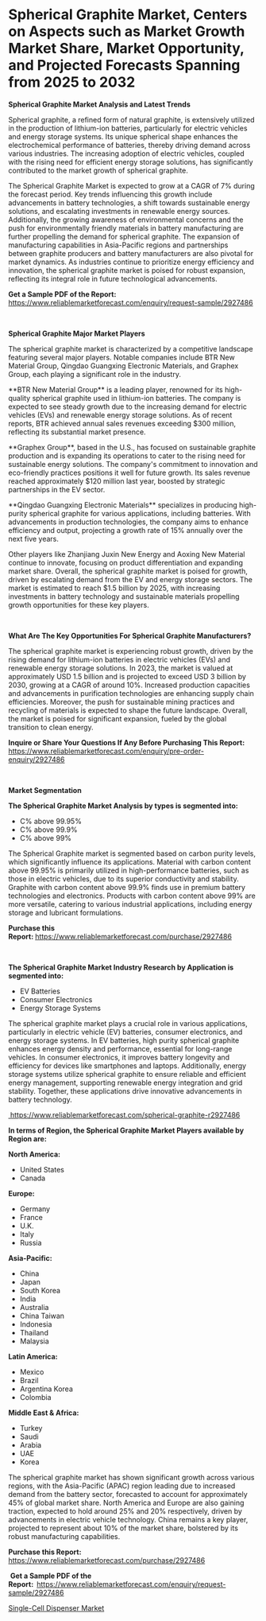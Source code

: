<p><h1>Spherical Graphite Market, Centers on Aspects such as Market Growth Market Share, Market Opportunity, and Projected Forecasts Spanning from 2025 to 2032</h1></p><p><strong>Spherical Graphite Market Analysis and Latest Trends</strong></p>
<p><p>Spherical graphite, a refined form of natural graphite, is extensively utilized in the production of lithium-ion batteries, particularly for electric vehicles and energy storage systems. Its unique spherical shape enhances the electrochemical performance of batteries, thereby driving demand across various industries. The increasing adoption of electric vehicles, coupled with the rising need for efficient energy storage solutions, has significantly contributed to the market growth of spherical graphite.</p><p>The Spherical Graphite Market is expected to grow at a CAGR of 7% during the forecast period. Key trends influencing this growth include advancements in battery technologies, a shift towards sustainable energy solutions, and escalating investments in renewable energy sources. Additionally, the growing awareness of environmental concerns and the push for environmentally friendly materials in battery manufacturing are further propelling the demand for spherical graphite. The expansion of manufacturing capabilities in Asia-Pacific regions and partnerships between graphite producers and battery manufacturers are also pivotal for market dynamics. As industries continue to prioritize energy efficiency and innovation, the spherical graphite market is poised for robust expansion, reflecting its integral role in future technological advancements.</p></p>
<p><strong>Get a Sample PDF of the Report:&nbsp;</strong> <a href="https://www.reliablemarketforecast.com/enquiry/request-sample/2927486?utm_campaign=3050&utm_medium=2&utm_source=Github&utm_content=ia&utm_term=12032025&utm_id=spherical-graphite">https://www.reliablemarketforecast.com/enquiry/request-sample/2927486</a></p>
<p>&nbsp;</p>
<p><strong>Spherical Graphite Major Market Players</strong></p>
<p><p>The spherical graphite market is characterized by a competitive landscape featuring several major players. Notable companies include BTR New Material Group, Qingdao Guangxing Electronic Materials, and Graphex Group, each playing a significant role in the industry.</p><p>**BTR New Material Group** is a leading player, renowned for its high-quality spherical graphite used in lithium-ion batteries. The company is expected to see steady growth due to the increasing demand for electric vehicles (EVs) and renewable energy storage solutions. As of recent reports, BTR achieved annual sales revenues exceeding $300 million, reflecting its substantial market presence.</p><p>**Graphex Group**, based in the U.S., has focused on sustainable graphite production and is expanding its operations to cater to the rising need for sustainable energy solutions. The company's commitment to innovation and eco-friendly practices positions it well for future growth. Its sales revenue reached approximately $120 million last year, boosted by strategic partnerships in the EV sector.</p><p>**Qingdao Guangxing Electronic Materials** specializes in producing high-purity spherical graphite for various applications, including batteries. With advancements in production technologies, the company aims to enhance efficiency and output, projecting a growth rate of 15% annually over the next five years.</p><p>Other players like Zhanjiang Juxin New Energy and Aoxing New Material continue to innovate, focusing on product differentiation and expanding market share. Overall, the spherical graphite market is poised for growth, driven by escalating demand from the EV and energy storage sectors. The market is estimated to reach $1.5 billion by 2025, with increasing investments in battery technology and sustainable materials propelling growth opportunities for these key players.</p></p>
<p>&nbsp;</p>
<p><strong>What Are The Key Opportunities For Spherical Graphite Manufacturers?</strong></p>
<p><p>The spherical graphite market is experiencing robust growth, driven by the rising demand for lithium-ion batteries in electric vehicles (EVs) and renewable energy storage solutions. In 2023, the market is valued at approximately USD 1.5 billion and is projected to exceed USD 3 billion by 2030, growing at a CAGR of around 10%. Increased production capacities and advancements in purification technologies are enhancing supply chain efficiencies. Moreover, the push for sustainable mining practices and recycling of materials is expected to shape the future landscape. Overall, the market is poised for significant expansion, fueled by the global transition to clean energy.</p></p>
<p><strong>Inquire or Share Your Questions If Any Before Purchasing This Report:</strong> <a href="https://www.reliablemarketforecast.com/enquiry/pre-order-enquiry/2927486?utm_campaign=3050&utm_medium=2&utm_source=Github&utm_content=ia&utm_term=12032025&utm_id=spherical-graphite">https://www.reliablemarketforecast.com/enquiry/pre-order-enquiry/2927486</a></p>
<p>&nbsp;</p>
<p><strong>Market Segmentation</strong></p>
<p><strong>The Spherical Graphite Market Analysis by types is segmented into:</strong></p>
<p><ul><li>C% above 99.95%</li><li>C% above 99.9%</li><li>C% above 99%</li></ul></p>
<p><p>The Spherical Graphite market is segmented based on carbon purity levels, which significantly influence its applications. Material with carbon content above 99.95% is primarily utilized in high-performance batteries, such as those in electric vehicles, due to its superior conductivity and stability. Graphite with carbon content above 99.9% finds use in premium battery technologies and electronics. Products with carbon content above 99% are more versatile, catering to various industrial applications, including energy storage and lubricant formulations.</p></p>
<p><strong>Purchase this Report:&nbsp;</strong><a href="https://www.reliablemarketforecast.com/purchase/2927486?utm_campaign=3050&utm_medium=2&utm_source=Github&utm_content=ia&utm_term=12032025&utm_id=spherical-graphite">https://www.reliablemarketforecast.com/purchase/2927486</a></p>
<p>&nbsp;</p>
<p><strong>The Spherical Graphite Market Industry Research by Application is segmented into:</strong></p>
<p><ul><li>EV Batteries</li><li>Consumer Electronics</li><li>Energy Storage Systems</li></ul></p>
<p><p>The spherical graphite market plays a crucial role in various applications, particularly in electric vehicle (EV) batteries, consumer electronics, and energy storage systems. In EV batteries, high purity spherical graphite enhances energy density and performance, essential for long-range vehicles. In consumer electronics, it improves battery longevity and efficiency for devices like smartphones and laptops. Additionally, energy storage systems utilize spherical graphite to ensure reliable and efficient energy management, supporting renewable energy integration and grid stability. Together, these applications drive innovative advancements in battery technology.</p></p>
<p><a href="https://www.reliablemarketforecast.com/spherical-graphite-r2927486?utm_campaign=3050&utm_medium=2&utm_source=Github&utm_content=ia&utm_term=12032025&utm_id=spherical-graphite">&nbsp;https://www.reliablemarketforecast.com/spherical-graphite-r2927486</a></p>
<p><strong>In terms of Region, the Spherical Graphite Market Players available by Region are:</strong></p>
<p>
    <p> <strong> North America: </strong>
        <ul>
            <li>United States</li>
            <li>Canada</li>
        </ul>
        </p> 
    <p> <strong> Europe: </strong>
        <ul>
            <li>Germany</li>
            <li>France</li>
            <li>U.K.</li>
            <li>Italy</li>
            <li>Russia</li>
        </ul>
        </p> 
    <p> <strong> Asia-Pacific: </strong>
        <ul>
            <li>China</li>
            <li>Japan</li>
            <li>South Korea</li>
            <li>India</li>
            <li>Australia</li>
            <li>China Taiwan</li>
            <li>Indonesia</li>
            <li>Thailand</li>
            <li>Malaysia</li>
        </ul>
        </p> 
    <p> <strong> Latin America: </strong>
        <ul>
            <li>Mexico</li>
            <li>Brazil</li>
            <li>Argentina Korea</li>
            <li>Colombia</li>
        </ul>
        </p> 
    <p> <strong> Middle East & Africa: </strong>
        <ul>
            <li>Turkey</li>
            <li>Saudi</li>
            <li>Arabia</li>
            <li>UAE</li>
            <li>Korea</li>
        </ul>
    </p>
    </p>
<p><p>The spherical graphite market has shown significant growth across various regions, with the Asia-Pacific (APAC) region leading due to increased demand from the battery sector, forecasted to account for approximately 45% of global market share. North America and Europe are also gaining traction, expected to hold around 25% and 20% respectively, driven by advancements in electric vehicle technology. China remains a key player, projected to represent about 10% of the market share, bolstered by its robust manufacturing capabilities.</p></p>
<p><strong>Purchase this Report: </strong><a href="https://www.reliablemarketforecast.com/purchase/2927486?utm_campaign=3050&utm_medium=2&utm_source=Github&utm_content=ia&utm_term=12032025&utm_id=spherical-graphite">https://www.reliablemarketforecast.com/purchase/2927486</a></p>
<p>&nbsp;<strong>Get a Sample PDF of the Report:&nbsp;&nbsp;</strong><a href="https://www.reliablemarketforecast.com/enquiry/request-sample/2927486?utm_campaign=3050&utm_medium=2&utm_source=Github&utm_content=ia&utm_term=12032025&utm_id=spherical-graphite">https://www.reliablemarketforecast.com/enquiry/request-sample/2927486</a></p>
<p><strong></strong></p>
<p><p><a href="https://github.com/nibbsmantji/Market-Research-Report-List-1/blob/main/single-cell-dispenser-market.md?utm_campaign=3050&utm_medium=2&utm_source=Github&utm_content=ia&utm_term=12032025&utm_id=spherical-graphite">Single-Cell Dispenser Market</a></p></p>